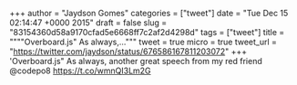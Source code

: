 
+++
author = "Jaydson Gomes"
categories = ["tweet"]
date = "Tue Dec 15 02:14:47 +0000 2015"
draft = false
slug = "83154360d58a9170cfad5e6668ff7c2af2d4298d"
tags = ["tweet"]
title = """"Overboard.js" As always,..."""
tweet = true
micro = true
tweet_url = "https://twitter.com/jaydson/status/676586167811203072"
+++
'Overboard.js" As always, another great speech from my red friend @codepo8 https://t.co/wmnQI3Lm2G
